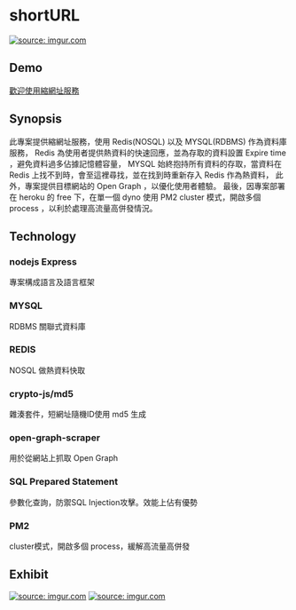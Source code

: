 # shortURL
<a href="https://imgur.com/xAjd1es"><img src="https://i.imgur.com/xAjd1es.png" title="source: imgur.com" /></a>
## Demo
<a href="https://stormy-fortress-99809.herokuapp.com/">歡迎使用縮網址服務</a>
## Synopsis
此專案提供縮網址服務，使用 Redis(NOSQL) 以及 MYSQL(RDBMS) 作為資料庫服務，
Redis 為使用者提供熱資料的快速回應，並為存取的資料設置 Expire time ，避免資料過多佔據記憶體容量，
MYSQL 始終抱持所有資料的存取，當資料在 Redis 上找不到時，會至這裡尋找，並在找到時重新存入 Redis 作為熱資料，
此外，專案提供目標網站的 Open Graph ，以優化使用者體驗。
最後，因專案部署在 heroku 的 free 下，在單一個 dyno 使用 PM2 cluster 模式，開啟多個 process ，以利於處理高流量高併發情況。
## Technology
### nodejs Express
專案構成語言及語言框架
### MYSQL
RDBMS 關聯式資料庫
### REDIS
NOSQL 做熱資料快取
### crypto-js/md5
雜湊套件，短網址隨機ID使用 md5 生成
### open-graph-scraper
用於從網站上抓取 Open Graph
### SQL Prepared Statement
參數化查詢，防禦SQL Injection攻擊。效能上佔有優勢
### PM2
cluster模式，開啟多個 process，緩解高流量高併發
## Exhibit
<a href="https://imgur.com/rM9iBsP"><img src="https://i.imgur.com/rM9iBsP.png" title="source: imgur.com" /></a>
<a href="https://imgur.com/xbOA55Y"><img src="https://i.imgur.com/xbOA55Y.png" title="source: imgur.com" /></a>

